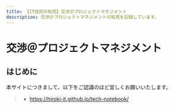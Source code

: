 ```yaml
---
title: 【IT技術の知見】交渉＠プロジェクトマネジメント
description: 交渉＠プロジェクトマネジメントの知見を記録しています。
---
```


# 交渉＠プロジェクトマネジメント

## はじめに

本サイトにつきまして、以下をご認識のほど宜しくお願いいたします。

> - https://hiroki-it.github.io/tech-notebook/

<br>
